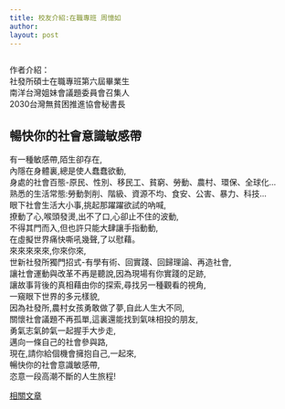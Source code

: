```yaml
---
title: 校友介紹:在職專班 周憶如
author: 
layout: post
---
```


<span class="image right"><img src="{{ 'assets/images/alumni/zhou01.jpg' | relative_url }}" alt="" /></span>

作者介紹：    
社發所碩士在職專班第六屆畢業生  
南洋台灣姐妹會議題委員會召集人  
2030台灣無貧困推進協會秘書長

## 暢快你的社會意識敏感帶

有一種敏感帶,陌生卻存在,  
內隱在身體裏,總是使人蠢蠢欲動,  
身處的社會百態-原民、性別、移民工、貧窮、勞動、農村、環保、全球化...  
熟悉的生活常態:勞動剝削、階級、資源不均、食安、公害、暴力、科技...  
眼下社會生活大小事,挑起那躍躍欲試的吶喊,  
撩動了心,喉頭發燙,出不了口,心卻止不住的波動,  
不得其門而入,但也許只能大肆讓手指動動,  
在虛擬世界痛快嘶吼幾聲,了以慰藉。  
來來來來來,你來你來,  
世新社發所獨門招式-有學有術、回實踐、回歸理論、再造社會,  
讓社會運動與改革不再是聽說,因為現場有你實踐的足跡,  
讓故事背後的真相藉由你的探索,尋找另一種觀看的視角,  
一窺眼下世界的多元樣貌,  
因為社發所,農村女孩勇敢做了夢,自此人生大不同,  
關懷社會議題不再孤單,這裏還能找到氣味相投的朋友,  
勇氣志氣帥氣一起握手大步走,  
邁向一條自己的社會參與路,  
現在,請你給個機會擁抱自己,一起來,  
暢快你的社會意識敏感帶,  
恣意一段高潮不斷的人生旅程!

[相關文章](http://www.coolloud.org.tw/tag/%E5%91%A8%E6%86%B6%E5%A6%82)